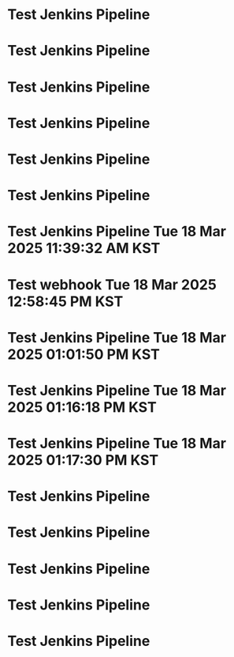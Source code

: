 # Test Jenkins Pipeline
# Test Jenkins Pipeline
# Test Jenkins Pipeline
# Test Jenkins Pipeline
# Test Jenkins Pipeline
# Test Jenkins Pipeline
# Test Jenkins Pipeline Tue 18 Mar 2025 11:39:32 AM KST
# Test webhook Tue 18 Mar 2025 12:58:45 PM KST
# Test Jenkins Pipeline Tue 18 Mar 2025 01:01:50 PM KST
# Test Jenkins Pipeline Tue 18 Mar 2025 01:16:18 PM KST
# Test Jenkins Pipeline Tue 18 Mar 2025 01:17:30 PM KST
# Test Jenkins Pipeline
# Test Jenkins Pipeline
# Test Jenkins Pipeline
# Test Jenkins Pipeline
# Test Jenkins Pipeline
